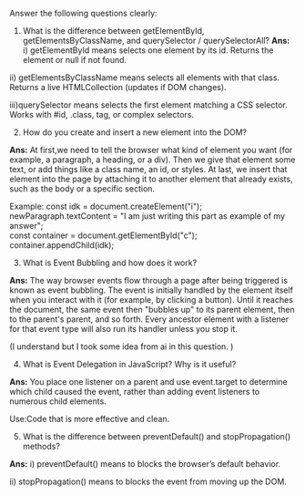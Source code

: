 Answer the following questions clearly:

1) What is the difference between getElementById, getElementsByClassName, and querySelector / querySelectorAll?
**Ans:**
i) getElementById means selects one element by its id. Returns the element or null if not found.

ii) getElementsByClassName means selects all elements with that class. Returns a live HTMLCollection (updates if DOM changes).

iii)querySelector means selects the first element matching a CSS selector. Works with #id, .class, tag, or complex selectors.


2) How do you create and insert a new element into the DOM?

**Ans:** 
At first,we need to tell the browser what kind of element you want (for example, a paragraph, a heading, or a div). Then we give that element some text, or add things like a class name, an id, or styles. At last, we insert that element into the page by attaching it to another element that already exists, such as the body or a specific section.

Example: 
const idk = document.createElement("i");
newParagraph.textContent = "I am just writing this part as example of my answer";    
const container = document.getElementById("c");
container.appendChild(idk);


3) What is Event Bubbling and how does it work?

**Ans:**
The way browser events flow through a page after being triggered is known as event bubbling.
 The event is initially handled by the element itself when you interact with it (for example, by clicking a button).
 Until it reaches the document, the same event then "bubbles up" to its parent element, then to the parent's parent, and so forth.
 Every ancestor element with a listener for that event type will also run its handler unless you stop it.

 (I understand but I took some idea from ai in this question. )


4) What is Event Delegation in JavaScript? Why is it useful?

**Ans:**
You place one listener on a parent and use event.target to determine which child caused the event, rather than adding event listeners to numerous child elements.

Use:Code that is more effective and clean.

5) What is the difference between preventDefault() and stopPropagation() methods?

**Ans:**
i) preventDefault() means to blocks the browser’s default behavior.

ii) stopPropagation() means to blocks the event from moving up the DOM.

